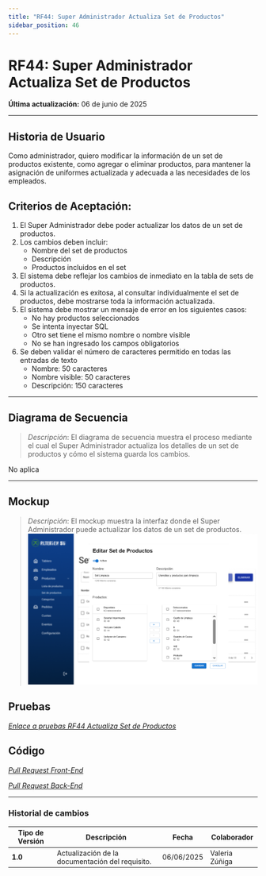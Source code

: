 ```yaml
---
title: "RF44: Super Administrador Actualiza Set de Productos"
sidebar_position: 46
---
```


# RF44: Super Administrador Actualiza Set de Productos

**Última actualización:** 06 de junio de 2025

---

## Historia de Usuario

Como administrador, quiero modificar la información de un set de productos existente, como agregar o eliminar productos, para mantener la asignación de uniformes actualizada y adecuada a las necesidades de los empleados.

## **Criterios de Aceptación:**

1. El Super Administrador debe poder actualizar los datos de un set de productos.
2. Los cambios deben incluir:
   - Nombre del set de productos
   - Descripción
   - Productos incluidos en el set
3. El sistema debe reflejar los cambios de inmediato en la tabla de sets de productos.
4. Si la actualización es exitosa, al consultar individualmente el set de productos, debe mostrarse toda la información actualizada.
5. El sistema debe mostrar un mensaje de error en los siguientes casos:
   - No hay productos seleccionados
   - Se intenta inyectar SQL
   - Otro set tiene el mismo nombre o nombre visible
   - No se han ingresado los campos obligatorios
6. Se deben validar el número de caracteres permitido en todas las entradas de texto
   - Nombre: 50 caracteres
   - Nombre visible: 50 caracteres
   - Descripción: 150 caracteres

---

## **Diagrama de Secuencia**

> _Descripción_: El diagrama de secuencia muestra el proceso mediante el cual el Super Administrador actualiza los detalles de un set de productos y cómo el sistema guarda los cambios.

No aplica

---

## **Mockup**

> _Descripción_: El mockup muestra la interfaz donde el Super Administrador puede actualizar los datos de un set de productos.
![mockupf44](image-4.png)

## **Pruebas**

_<u>[Enlace a pruebas RF44 Actualiza Set de Productos](https://docs.google.com/spreadsheets/d/1NLGwGrGA5PVOEzLaqxa8Ts1D_Ng3QzzqNKWJYUzxD-M/edit?gid=1884652073#gid=1884652073)</u>_

## **Código**

_<u>[Pull Request Front-End](https://github.com/CodeAnd-Co/Frontend-Text-Lines/pull/17)</u>_

_<u>[Pull Request Back-End](https://github.com/CodeAnd-Co/Backend-textiles/pull/24)</u>_

---

### Historial de cambios

| **Tipo de Versión** | **Descripción**                                  | **Fecha**  | **Colaborador**          |
| ------------------- | ------------------------------------------------ | ---------- | ------------------------ |
| **1.0**             | Actualización de la documentación del requisito. | 06/06/2025  | Valeria Zúñiga           |
